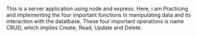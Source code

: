 
This is a server application using node and express.
Here, i am Practicing and implementing the four important functions in manipulating data and its interaction with the datatbase.
These four important operations is name CRUD, which implies Create, Read, Update and Delete.

